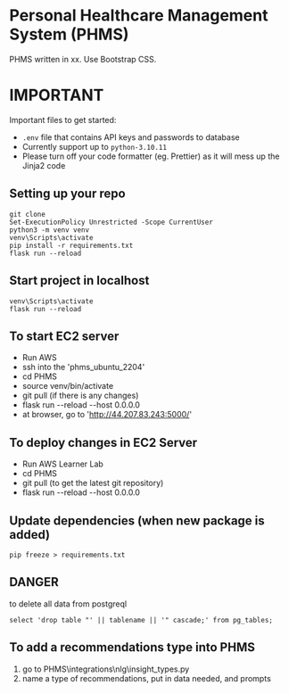 # Personal Healthcare Management System (PHMS)

PHMS written in xx. Use Bootstrap CSS.

# IMPORTANT

Important files to get started:
- `.env` file that contains API keys and passwords to database
- Currently support up to `python-3.10.11`
- Please turn off your code formatter (eg. Prettier) as it will mess up the Jinja2 code

## Setting up your repo
```
git clone
Set-ExecutionPolicy Unrestricted -Scope CurrentUser
python3 -m venv venv
venv\Scripts\activate
pip install -r requirements.txt
flask run --reload
```

## Start project in localhost
```
venv\Scripts\activate
flask run --reload
```

## To start EC2 server
- Run AWS
- ssh into the 'phms_ubuntu_2204'
- cd PHMS
- source venv/bin/activate
- git pull (if there is any changes)
- flask run --reload --host 0.0.0.0
- at browser, go to 'http://44.207.83.243:5000/'

## To deploy changes in EC2 Server
- Run AWS Learner Lab
- cd PHMS
- git pull (to get the latest git repository)
- flask run --reload --host 0.0.0.0

## Update dependencies (when new package is added)

```
pip freeze > requirements.txt
```

## DANGER
to delete all data from postgreql
```
select 'drop table "' || tablename || '" cascade;' from pg_tables;
```

## To add a recommendations type into PHMS
1. go to PHMS\integrations\nlg\insight_types.py
2. name a type of recommendations, put in data needed, and prompts